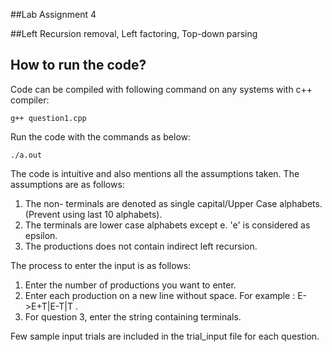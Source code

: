##Lab Assignment 4

##Left Recursion removal, Left factoring, Top-down parsing

## How to run the code?
Code can be compiled with following command on any systems with c++ compiler:

```
g++ question1.cpp
```
Run the code with the commands as below:

```
./a.out
```
The code is intuitive and also mentions all the assumptions taken.
The assumptions are as follows:
1. The non- terminals are denoted as single capital/Upper Case alphabets.(Prevent using last 10 alphabets).
2. The terminals are lower case alphabets except e. 'e' is considered as epsilon.
3. The productions does not contain indirect left recursion.

The process to enter the input is as follows:
1. Enter the number of productions you want to enter.
2. Enter each production on a new line without space. For example : E->E+T|E-T|T .
3. For question 3, enter the string containing terminals.

Few sample input trials are included in the trial_input file for each question. 
